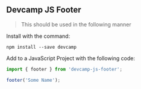 ## Devcamp JS Footer

> This should be used in the following manner

Install with the command:

```
npm install --save devcamp
```

Add to a JavaScript Project with the following code:

```javascript
import { footer } from 'devcamp-js-footer';

footer('Some Name');
```